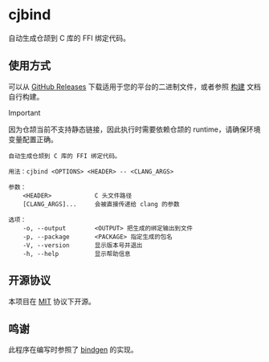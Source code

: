 # cjbind

自动生成仓颉到 C 库的 FFI 绑定代码。

## 使用方式

可以从 [GitHub Releases](https://github.com/cjbind/cjbind/releases) 下载适用于您的平台的二进制文件，或者参照
[构建](./DEVELOPMENT.md) 文档自行构建。

> [!IMPORTANT]  
> 因为仓颉当前不支持静态链接，因此执行时需要依赖仓颉的 runtime，请确保环境变量配置正确。

```shell
自动生成仓颉到 C 库的 FFI 绑定代码。

用法：cjbind <OPTIONS> <HEADER> -- <CLANG_ARGS>

参数：
    <HEADER>            C 头文件路径
    [CLANG_ARGS]...     会被直接传递给 clang 的参数

选项：
    -o, --output        <OUTPUT> 把生成的绑定输出到文件
    -p, --package       <PACKAGE> 指定生成的包名
    -V, --version       显示版本号并退出
    -h, --help          显示帮助信息
```

## 开源协议

本项目在 [MIT](./LICENSE) 协议下开源。

## 鸣谢

此程序在编写时参照了 [bindgen](https://github.com/rust-lang/rust-bindgen) 的实现。